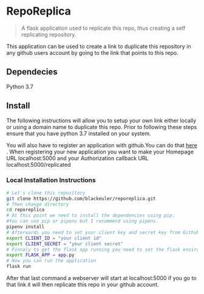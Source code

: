 # RepoReplica

> A flask application used to replicate this repo, thus creating a self replicating repository.

This application can be used to create a link to duplicate this repository in any github users account by going to the link that points to this repo.

## Dependecies
Python 3.7

## Install

The following instructions will allow you to setup your own link either locally or using a domain name to duplicate this repo.
Prior to following these steps ensure that you have python 3.7 installed on your system. 

You will also have to register an application with github.You can do that [here](https://github.com/settings/applications/new) .
When registering your new application you want to make your Homepage URL localhost:5000 and your Authorization callback URL localhost:5000/replicated

### Local Installation Instructions

```sh
# Let's clone this repository
git clone https://github.com/blackeuler/reporeplica.git
# Then change directory 
cd reporeplica
# At this point we need to install the dependencies using pip.
#You can use pip or pipenv but I recommend using pipenv.
pipenv install
# Afterwards you need to set your client key and secret key from Github as a environment variable
export CLIENT_ID = "your client id"
export CLIENT_SECRET = "your client secret"
# Finnaly to get the flask app running you need to set the flask environement variable
export FLASK_APP = app.py
# Now you can run the application
flask run

```
After that last command a webserver will start at localhost:5000 if you go to that link it will then replicate this repo in your github account.

